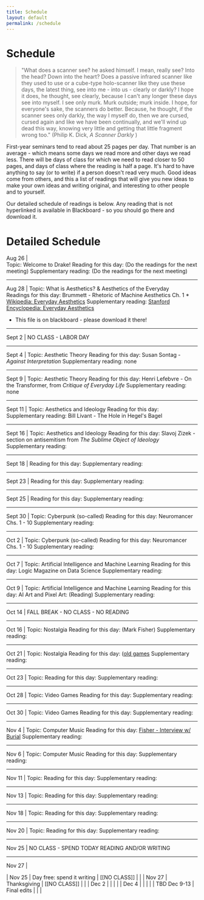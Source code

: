 ```yaml
---
title: Schedule
layout: default
permalink: /schedule
---
```


# Schedule

>"What does a scanner see? he asked himself. I mean, really see? Into the head? Down into the heart? Does a passive infrared scanner like they used to use or a cube-type holo-scanner like they use these days, the latest thing, see into me - into us - clearly or darkly? I hope it does, he thought, see clearly, because I can't any longer these days see into myself. I see only murk. Murk outside; murk inside. I hope, for everyone's sake, the scanners do better. Because, he thought, if the scanner sees only darkly, the way I myself do, then we are cursed, cursed again and like we have been continually, and we'll wind up dead this way, knowing very little and getting that little fragment wrong too." (Philip K. Dick, <i> A Scanner Darkly </i>)


First-year seminars tend to read about 25 pages per day. That number is an average - which means some days we read more and other days we read less. There will be days of class for which we need to read closer to 50 pages, and days of class where the reading is half a page. It's hard to have anything to say (or to write) if a person doesn't read very much. Good ideas come from others, and this a list of readings that will give you new ideas to make your own ideas and writing original, and interesting to other people and to yourself.


Our detailed schedule of readings is below. Any reading that is not hyperlinked is available in Blackboard - so you should go there and download it.


# Detailed Schedule

Aug 26   |   
Topic: Welcome to Drake!
Reading for this day: (Do the readings for the next meeting)
Supplementary reading: (Do the readings for the next meeting)



____________________________________


Aug 28   |
Topic: What is Aesthetics? & Aesthetics of the Everyday        
Readings for this day: 
                        Brummett - Rhetoric of Machine Aesthetics Ch. 1 *
                        [Wikipedia: Everyday Aesthetics](https://en.wikipedia.org/wiki/Everyday_Aesthetics)
Supplementary reading: [Stanford Encyclopedia: Everyday Aesthetics](https://plato.stanford.edu/entries/aesthetics-of-everyday/)

* This file is on blackboard - please download it there!

____________________________________

Sept 2 |
NO CLASS - LABOR DAY

____________________________________

Sept 4    | 
Topic: Aesthetic Theory
Reading for this day: Susan Sontag - <i>Against Interpretation  </i>
Supplementary reading: none  

____________________________________


Sept 9 | 
Topic: Aesthetic Theory
Reading for this day: Henri Lefebvre - On the Transformer, from <i>Critique of Everyday Life</i>
Supplementary reading: none  

____________________________________

Sept 11 |
Topic: Aesthetics and Ideology
Reading for this day: 
Supplementary reading:  Bill Livant - The Hole in Hegel's Bagel

____________________________________

Sept 16 |
Topic: Aesthetics and Ideology
Reading for this day: Slavoj Zizek - section on antisemitism from <i>The Sublime Object of Ideology</i>
Supplementary reading:  

____________________________________

Sept 18 |
Reading for this day:
Supplementary reading:  

____________________________________

Sept 23 |
Reading for this day:
Supplementary reading:  

____________________________________

Sept 25 |
Reading for this day:
Supplementary reading:  

____________________________________

Sept 30 | 
Topic: Cyberpunk (so-called)
Reading for this day: Neuromancer Chs. 1 - 10
Supplementary reading: 

____________________________________

Oct 2 |
Topic: Cyberpunk (so-called)
Reading for this day: Neuromancer Chs. 1 - 10
Supplementary reading:  

____________________________________

Oct 7 |
Topic: Artificial Intelligence and Machine Learning
Reading for this day: Logic Magazine on Data Science
Supplementary reading:  

____________________________________

Oct 9 |
Topic: Artificial Intelligence and Machine Learning
Reading for this day: AI Art and Pixel Art: (Reading)
Supplementary reading:  

____________________________________


Oct 14 |
FALL BREAK - NO CLASS - NO READING

____________________________________

Oct 16 |
Topic: Nostalgia
Reading for this day:  (Mark Fisher) 
Supplementary reading:  

____________________________________

Oct 21 |
Topic: Nostalgia 
Reading for this day: ([old games](https://archive.org/details/msdos_Neuromancer_1988)
Supplementary reading:  

____________________________________

Oct 23 |
Topic:
Reading for this day: 
Supplementary reading:  

____________________________________

Oct 28 |
Topic: Video Games
Reading for this day: 
Supplementary reading:  

____________________________________

Oct 30 |
Topic: Video Games
Reading for this day: 
Supplementary reading:  

____________________________________

Nov 4 |
Topic: Computer Music
Reading for this day:  [Fisher - Interview w/ Burial](https://www.thewire.co.uk/in-writing/interviews/burial_unedited-transcript) 
Supplementary reading:  

____________________________________

Nov 6 |
Topic: Computer Music
Reading for this day: 
Supplementary reading:  

____________________________________

Nov 11 |
Topic: 
Reading for this day: 
Supplementary reading:  

____________________________________

Nov 13 |
Topic: 
Reading for this day: 
Supplementary reading:  

____________________________________

Nov 18 |
Topic: 
Reading for this day: 
Supplementary reading:  

____________________________________

Nov 20 |
Topic: 
Reading for this day: 
Supplementary reading:  

____________________________________

Nov 25 |
NO CLASS - SPEND TODAY READING AND/OR WRITING

____________________________________

Nov 27 | 


|   Nov 25   |    Day free: spend it writing   |         [[NO CLASS]]          |                       |
|   Nov 27   |    Thanksgiving     |         [[NO CLASS]]          |                       |
|   Dec 2   |         |                  |                       |
|   Dec 4   |         |                  |                       |
|   TBD Dec 9-13   |  Final edits   |                  |                       |
<!-- Blade runner when?-->

<!--- Units:

Aesthetic theory: 
    What is Aesthetics? 
    Aesthetics of the Everyday https://plato.stanford.edu/entries/aesthetics-of-everyday/#EveAesEveAes ; https://en.wikipedia.org/wiki/Everyday_Aesthetics
    Lefebvre - section on the transformer
    Sontag, “Against Interpretation” (

Aesthetics and ideology: 
    Zizek - section on antisemitism
    Bill Livant

Machine Aesthetics
    Bremmert - Ch2 
    Bremmert - Ch3

Computer Aesthetics
    AI and ML
    Computer Art
    Computer Music
    
    


High tech in high sci fi literature - Dick, Gibson - Scanner Darkly & Neuromancer
https://archive.org/details/msdos_Neuromancer_1988
Ridley Scott - Blade Runner (1982, Director's Cut)
https://www.youtube.com/watch?v=WFv1OcrISK8

Nostalgia: Nostalgia for old games - "demakes" etc, old FPS games


Machine Learning and AI: Logic Magazine on 'Data Science' 

Event??

Science of religion and religion of science?
Record?
Late in semester?

Natalie Bayer It's a Wonderful World? Utopia, Dystopia, and Western Political Dreams
Timothy Knepper Religions of Des Moines
Andrei Migunov Aesthetics of Computing
Dystopia, Religion, Tech

Viewing: Blade Runner (Existentialism, Dystopia, Computing)




>

<!-- Assignments - 

1. a trip to library, talk to librarians 
2. sequenced writing assignments, related to each other
    a. give opportunity to improve on past work
    b. in a way that allows them to deal with more complex thinking 

3. incorporate weekly low-stakes assignments into later large high-stakes assignments

studies on whether students read written feedback???
techniques to get students to read the feedback: iterative homework, credit for incorporating feedback

writing center - for all students - can come in with prompt or with existing writing, any stage. tutors work with writing at any stage, from any discipline. keeps records of attendance. Tutors trained in working with ESL students. 

students need to schedule appointments ahead of time, the appointments fill up. Use class time: get out your computer and schedule your appointment now, in class. 

Starfish used for scheduling. 

-- looking for scientific writing tutors (Evan?? Nicholas??)
    
    
    
    
    -->

<!-- Academic Calendar for 2024-2025
Approved by Faculty Senate in February 2021
Presented to Faculty Senate for Confirmation in January 2023
Spring Break approved by Faculty Senate in December 2023


Fall Term
Classes Begin Aug 26 (Mon)
Labor Day (no classes) Sept 2 (Mon)
Fall Break Oc 14-15 (Mon & Tue)
Midpoint Oct 16 (Wed)
Thanksgiving (no classes) Nov 27-Dec 1 (Wed-Sun)
Day Free for Study Dec 6 (Fri)
Final Evaluation Period Dec 9-13 (Mon-Fri)
Term Ends Dec 13 (Fri)
Class Day count (at least 68) 68 - Excluding Final Eval Period & Day Free for Study
Winter Break (# of weekdays) 15 days -->